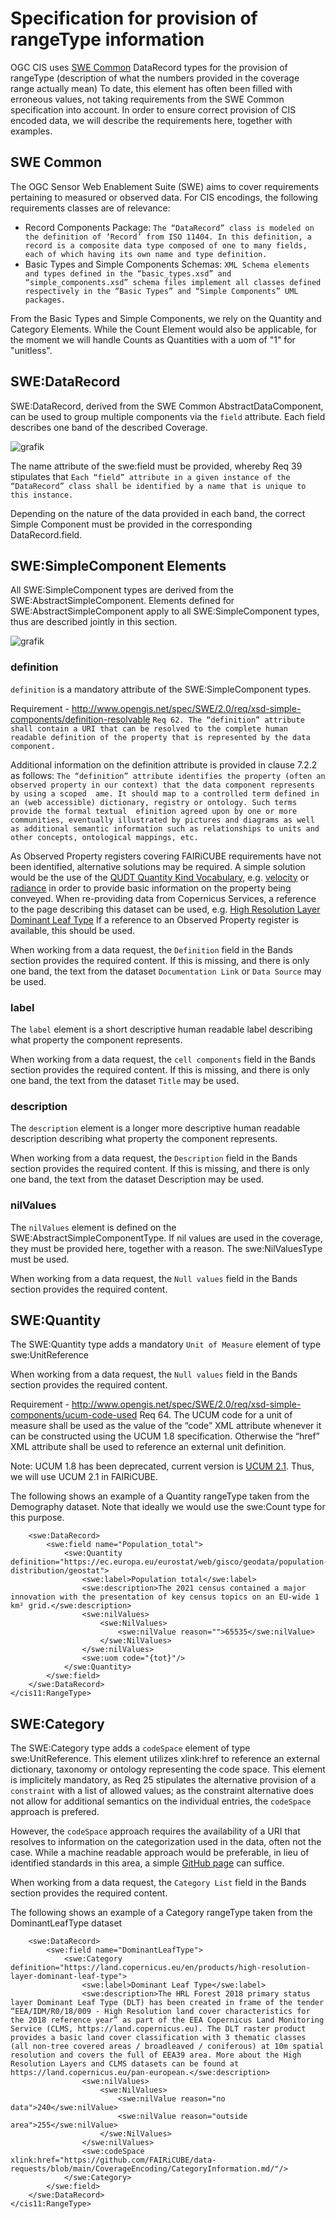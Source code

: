 # Specification for provision of rangeType information

OGC CIS uses [SWE Common](https://portal.ogc.org/files/?artifact_id=41157) DataRecord types for the provision of rangeType (description of what the numbers provided in the coverage range actually mean)
To date, this element has often been filled with erroneous values, not taking requirements from the SWE Common specification into account.
In order to ensure correct provision of CIS encoded data, we will describe the requirements here, together with examples.

## SWE Common
The OGC Sensor Web Enablement Suite (SWE) aims to cover requirements pertaining to measured or observed data. 
For CIS encodings, the following requirements classes are of relevance:
- Record Components Package: `The “DataRecord” class is modeled on the definition of ‘Record’ from ISO 11404. In this definition, a record is a composite data type composed of one to many fields, each of which having its own name and type definition.`
- Basic Types and Simple Components Schemas: `XML Schema elements and types defined in the “basic_types.xsd” and “simple_components.xsd” schema files implement all classes defined respectively in the “Basic Types” and “Simple Components” UML packages.`

From the Basic Types and Simple Components, we rely on the Quantity and Category Elements. 
While the Count Element would also be applicable, for the moment we will handle Counts as Quantities with a uom of "1" for "unitless".

## SWE:DataRecord
SWE:DataRecord, derived from the SWE Common AbstractDataComponent, can be used to group multiple components via the `field` attribute. 
Each field describes one band of the described Coverage.

![grafik](https://github.com/FAIRiCUBE/data-requests/assets/11915304/f943b189-cc85-4ccf-a39e-d85cad4a3e6f)

The name attribute of the swe:field must be provided, whereby Req 39 stipulates that `Each “field” attribute in a given instance of the “DataRecord” class shall be identified by a name that is unique to this instance.`

Depending on the nature of the data provided in each band, the correct Simple Component must be provided in the corresponding DataRecord.field.

## SWE:SimpleComponent Elements
All SWE:SimpleComponent types are derived from the SWE:AbstractSimpleComponent. Elements defined for SWE:AbstractSimpleComponent apply to all SWE:SimpleComponent types, thus are described jointly in this section.

![grafik](https://github.com/FAIRiCUBE/data-requests/assets/11915304/04029405-8c1d-4b67-a210-7ce1288423c4)

### definition 
`definition` is a mandatory attribute of the SWE:SimpleComponent types.

Requirement - http://www.opengis.net/spec/SWE/2.0/req/xsd-simple-components/definition-resolvable
`Req 62. The “definition” attribute shall contain a URI that can be resolved to the complete human readable definition of the property that is represented by the data component.`

Additional information on the definition attribute is provided in clause 7.2.2 as follows:
`The “definition” attribute identifies the property (often an observed property in our context) that the data component represents by using a scoped  ame. It should map to a controlled term defined in an (web accessible) dictionary, registry or ontology. Such terms provide the formal textual  efinition agreed upon by one or more communities, eventually illustrated by pictures and diagrams as well as additional semantic information such as relationships to units and other concepts, ontological mappings, etc. `

As Observed Property registers covering FAIRiCUBE requirements have not been identified, alternative solutions may be required. A simple solution would be the use of the [QUDT Quantity Kind Vocabulary](http://qudt.org/2.1/vocab/quantitykind), e.g. [velocity](https://qudt.org/vocab/quantitykind/Velocity) or [radiance](https://qudt.org/vocab/quantitykind/Radiance) in order to provide basic information on the property being conveyed. When re-providing data from Copernicus Services, a reference to the page describing this dataset can be used, e.g. [High Resolution Layer Dominant Leaf Type](https://land.copernicus.eu/en/products/high-resolution-layer-dominant-leaf-type)
If a reference to an Observed Property register is available, this should be used.

When working from a data request, the `Definition` field in the Bands section provides the required content.
If this is missing, and there is only one band, the text from the dataset `Documentation Link` or `Data Source` may be used.

### label
The `label` element is a short descriptive human readable label describing what property the component represents.

When working from a data request, the `cell components` field in the Bands section provides the required content.
If this is missing, and there is only one band, the text from the dataset `Title` may be used.

### description
The `description` element is a longer more descriptive human readable description describing what property the component represents.

When working from a data request, the `Description` field in the Bands section provides the required content.
If this is missing, and there is only one band, the text from the dataset Description may be used.

### nilValues
The `nilValues` element is defined on the SWE:AbstractSimpleComponentType. If nil values are used in the coverage, they must be provided here, together with a reason. The swe:NilValuesType must be used.

When working from a data request, the `Null values` field in the Bands section provides the required content.

## SWE:Quantity
The SWE:Quantity type adds a mandatory `Unit of Measure` element of type swe:UnitReference

When working from a data request, the `Null values` field in the Bands section provides the required content.

Requirement - http://www.opengis.net/spec/SWE/2.0/req/xsd-simple-components/ucum-code-used
Req 64. The UCUM code for a unit of measure shall be used as the value of the “code” XML attribute whenever it can be constructed using the UCUM 1.8 specification. Otherwise the “href” XML attribute shall be used to reference an external unit definition.

Note: UCUM 1.8 has been deprecated, current version is [UCUM 2.1](https://ucum.org/ucum). Thus, we will use UCUM 2.1 in FAIRiCUBE.

The following shows an example of a Quantity rangeType taken from the Demography dataset. Note that ideally we would use the swe:Count type for this purpose.

```<cis11:RangeType>
	<swe:DataRecord>
		<swe:field name="Population_total">
			<swe:Quantity definition="https://ec.europa.eu/eurostat/web/gisco/geodata/population-distribution/geostat">
				<swe:label>Population total</swe:label>
				<swe:description>The 2021 census contained a major innovation with the presentation of key census topics on an EU-wide 1 km² grid.</swe:description>
				<swe:nilValues>
					<swe:NilValues>
						<swe:nilValue reason="">65535</swe:nilValue>
					</swe:NilValues>
				</swe:nilValues>
				<swe:uom code="{tot}"/>
			</swe:Quantity>
		</swe:field>
	</swe:DataRecord>
</cis11:RangeType>
```

## SWE:Category
The SWE:Category type adds a `codeSpace` element of type swe:UnitReference. This element utilizes xlink:href to reference an external dictionary, taxonomy or ontology representing the code space. This element is implicitely mandatory, as Req 25 stipulates the alternative provision of a `constraint` with a list of allowed values; as the constraint alternative does not allow for additional semantics on the individual entries, the `codeSpace` approach is prefered.

However, the `codeSpace` approach requires the availability of a URI that resolves to information on the categorization used in the data, often not the case. While a machine readable approach would be preferable, in lieu of identified standards in this area, a simple [GitHub page](https://github.com/FAIRiCUBE/data-requests/blob/main/CoverageEncoding/CategoryInformation.md) can suffice.

When working from a data request, the `Category List` field in the Bands section provides the required content.

The following shows an example of a Category rangeType taken from the DominantLeafType dataset

```<cis11:RangeType>
	<swe:DataRecord>
		<swe:field name="DominantLeafType">
			<swe:Category definition="https://land.copernicus.eu/en/products/high-resolution-layer-dominant-leaf-type">
				<swe:label>Dominant Leaf Type</swe:label>
				<swe:description>The HRL Forest 2018 primary status layer Dominant Leaf Type (DLT) has been created in frame of the tender “EEA/IDM/R0/18/009 - High Resolution land cover characteristics for the 2018 reference year” as part of the EEA Copernicus Land Monitoring Service (CLMS, https://land.copernicus.eu). The DLT raster product provides a basic land cover classification with 3 thematic classes (all non-tree covered areas / broadleaved / coniferous) at 10m spatial resolution and covers the full of EEA39 area. More about the High Resolution Layers and CLMS datasets can be found at https://land.copernicus.eu/pan-european.</swe:description>
				<swe:nilValues>
					<swe:NilValues>
						<swe:nilValue reason="no data">240</swe:nilValue>
						<swe:nilValue reason="outside area">255</swe:nilValue>
					</swe:NilValues>
				</swe:nilValues>
				<swe:codeSpace xlink:href="https://github.com/FAIRiCUBE/data-requests/blob/main/CoverageEncoding/CategoryInformation.md/"/>
			</swe:Category>
		</swe:field>
	</swe:DataRecord>
</cis11:RangeType>
```

